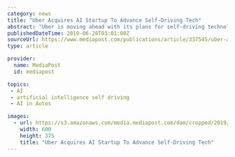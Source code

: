 ```yaml
---
category: news
title: "Uber Acquires AI Startup To Advance Self-Driving Tech"
abstract: "Uber is moving ahead with its plans for self-driving technology. The ridesharing company just acquired Mighty AI, a startup that uses computer vision and artificial intelligence to detect and identify objects for autonomous vehicles. “The team at Mighty ..."
publishedDateTime: 2019-06-28T03:01:00Z
sourceUrl: https://www.mediapost.com/publications/article/337545/uber-acquires-ai-startup-to-advance-self-driving-t.html
type: article

provider:
  name: MediaPost
  id: mediapost

topics:
 - AI
 - artificial intelligence self driving
 - AI in Autos

images:
  - url: https://s3.amazonaws.com/media.mediapost.com/dam/cropped/2019/06/27/mightyai-metaattributes-600_YfFY41J.jpg
    width: 600
    height: 375
    title: "Uber Acquires AI Startup To Advance Self-Driving Tech"
---
```

